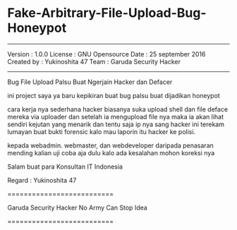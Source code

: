 # Fake-Arbitrary-File-Upload-Bug-Honeypot

________________________________

  Version : 1.0.0 
  License : GNU Opensource
  Date : 25 september 2016
  Created by : Yukinoshita 47
  Team : Garuda Security Hacker

_______________________________

Bug File Upload Palsu Buat Ngerjain Hacker dan Defacer

ini project saya ya baru kepikiran buat bug palsu buat dijadikan honeypot

cara kerja nya sederhana hacker biasanya suka upload shell dan file deface mereka via uploader dan setelah
ia mengupload file nya maka ia akan lihat sendiri kejutan yang menarik dan tentu saja ip nya
sang hacker ini terekam lumayan buat bukti forensic kalo mau laporin itu hacker ke polisi.

kepada webadmin. webmaster, dan webdeveloper daripada penasaran mending kalian 
uji coba aja dulu kalo ada kesalahan mohon koreksi nya

Salam buat para Konsultan IT Indonesia

Regard : Yukinoshita 47

==========================
  
  Garuda Security Hacker 
  No Army Can Stop Idea
  
==========================
